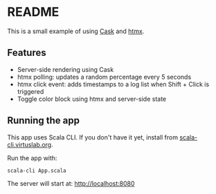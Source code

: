# README

This is a small example of using [Cask](https://com-lihaoyi.github.io/cask/) and [htmx](https://htmx.org/).

## Features

- Server-side rendering using Cask
- htmx polling: updates a random percentage every 5 seconds
- htmx click event: adds timestamps to a log list when Shift + Click is triggered
- Toggle color block using htmx and server-side state

## Running the app

This app uses Scala CLI. If you don't have it yet, install from [scala-cli.virtuslab.org](https://scala-cli.virtuslab.org/).

Run the app with:
```
scala-cli App.scala
```

The server will start at: [http://localhost:8080](http://localhost:8080)
